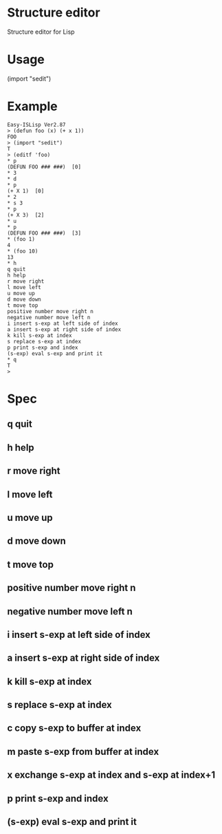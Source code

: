 # Structure editor
Structure editor for Lisp

# Usage
(import "sedit")

# Example

```
Easy-ISLisp Ver2.87
> (defun foo (x) (+ x 1))
FOO
> (import "sedit")
T
> (editf 'foo)
* p
(DEFUN FOO ### ###)  [0]
* 3
* d
* p
(+ X 1)  [0]
* 2
* s 3
* p
(+ X 3)  [2]
* u
* p
(DEFUN FOO ### ###)  [3]
* (foo 1)
4
* (foo 10)
13
* h
q quit
h help
r move right
l move left
u move up
d move down
t move top
positive number move right n
negative number move left n
i insert s-exp at left side of index
a insert s-exp at right side of index
k kill s-exp at index
s replace s-exp at index
p print s-exp and index
(s-exp) eval s-exp and print it
* q
T
>
```

# Spec
## q quit
## h help
## r move right
## l move left
## u move up
## d move down
## t move top
## positive number move right n
## negative number move left n
## i insert s-exp at left side of index
## a insert s-exp at right side of index
## k kill s-exp at index
## s replace s-exp at index
## c copy s-exp to buffer at index
## m paste s-exp from buffer at index
## x exchange s-exp at index and s-exp at index+1
## p print s-exp and index
## (s-exp) eval s-exp and print it
